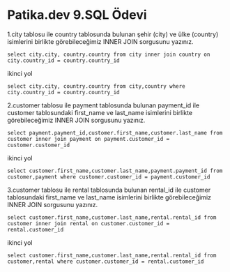 # Patika.dev 9.SQL Ödevi 

1.city tablosu ile country tablosunda bulunan şehir (city) ve ülke (country) isimlerini birlikte görebileceğimiz INNER JOIN sorgusunu yazınız.

`select city.city, country.country from city inner join country on city.country_id = country.country_id`

ikinci yol

`select city.city, country.country from city,country where city.country_id = country.country_id`

2.customer tablosu ile payment tablosunda bulunan payment_id ile customer tablosundaki first_name ve last_name isimlerini birlikte görebileceğimiz INNER JOIN sorgusunu yazınız.

`select payment.payment_id,customer.first_name,customer.last_name from customer inner join payment on payment.customer_id = customer.customer_id`

ikinci yol

`select customer.first_name,customer.last_name,payment.payment_id from customer,payment where customer.customer_id = payment.customer_id`

3.customer tablosu ile rental tablosunda bulunan rental_id ile customer tablosundaki first_name ve last_name isimlerini birlikte görebileceğimiz INNER JOIN sorgusunu yazınız.

`select customer.first_name,customer.last_name,rental.rental_id from customer inner join rental on customer.customer_id = rental.customer_id`

ikinci yol

`select customer.first_name,customer.last_name,rental.rental_id from customer,rental where customer.customer_id = rental.customer_id`